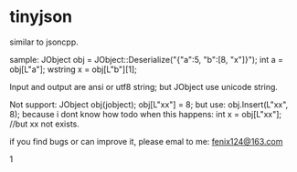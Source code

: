 tinyjson
========
similar to jsoncpp.

sample:
JObject obj = JObject::Deserialize("{\"a\":5, \"b\":[8, \"x\"]}");
int a = obj[L"a"];
wstring x = obj[L"b"][1];

Input and output are ansi or utf8 string; but JObject use unicode string.


Not support:
JObject obj(jobject);
obj[L"xx"] = 8;
but use:
obj.Insert(L"xx", 8);
because i dont know how todo when this happens:
int x = obj[L"xx"]; //but xx not exists.

if you find bugs or can improve it, please emal to me: fenix124@163.com

1

